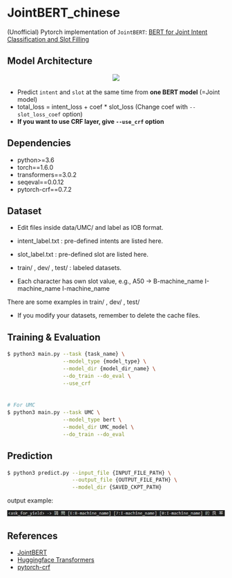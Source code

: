 # JointBERT_chinese

(Unofficial) Pytorch implementation of `JointBERT`: [BERT for Joint Intent Classification and Slot Filling](https://arxiv.org/abs/1902.10909)

## Model Architecture

<p float="left" align="center">
    <img width="600" src="https://user-images.githubusercontent.com/28896432/68875755-b2f92900-0746-11ea-8819-401d60e4185f.png" />  
</p>

- Predict `intent` and `slot` at the same time from **one BERT model** (=Joint model)
- total_loss = intent_loss + coef \* slot_loss (Change coef with `--slot_loss_coef` option)
- **If you want to use CRF layer, give `--use_crf` option**

## Dependencies

- python>=3.6
- torch==1.6.0
- transformers==3.0.2
- seqeval==0.0.12
- pytorch-crf==0.7.2

## Dataset

- Edit files inside data/UMC/ and label as IOB format.

- intent_label.txt        : pre-defined intents are listed here.
- slot_label.txt          : pre-defined slot are listed here.
- train/ , dev/ , test/   : labeled datasets.

- Each character has own slot value,
e.g., A50 -> B-machine_name I-machine_name I-machine_name

There are some examples in  train/ , dev/ , test/

- If you modify your datasets, remember to delete the cache files.
## Training & Evaluation

```bash
$ python3 main.py --task {task_name} \
                  --model_type {model_type} \
                  --model_dir {model_dir_name} \
                  --do_train --do_eval \
                  --use_crf


# For UMC
$ python3 main.py --task UMC \
                  --model_type bert \
                  --model_dir UMC_model \
                  --do_train --do_eval
```



## Prediction

```bash
$ python3 predict.py --input_file {INPUT_FILE_PATH} \
                     --output_file {OUTPUT_FILE_PATH} \
                     --model_dir {SAVED_CKPT_PATH}
```

output example:

![output example](example.jpg)

## References

- [JointBERT](https://github.com/monologg/JointBERT)
- [Huggingface Transformers](https://github.com/huggingface/transformers)
- [pytorch-crf](https://github.com/kmkurn/pytorch-crf)
